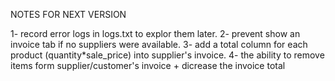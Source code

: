 NOTES FOR NEXT VERSION

1- record error logs in logs.txt to explor them later.
2- prevent show an invoice tab if no suppliers were available.
3- add a total column for each product (quantity*sale_price) into supplier's invoice.
4- the ability to remove items form supplier/customer's invoice + dicrease the invoice total